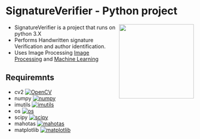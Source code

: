 # SignatureVerifier - Python project

<img src="https://upload.wikimedia.org/wikipedia/commons/thumb/c/c3/Python-logo-notext.svg/2000px-Python-logo-notext.svg.png" height="200"  align="right" style="float:right" />

- SignatureVerifier is a project that runs on python 3.X
- Performs Handwritten signature Verification and author identification.
- Uses Image Processing [Image Processing](https://www.tutorialspoint.com/dip/image_processing_introduction.htm) and [Machine Learning](https://www.tutorialspoint.com/machine_learning_with_python/index.html)


  
## Requiremnts

- cv2 [![OpenCV](https://badge.fury.io/py/opencv-python.svg)](https://pypi.org/project/opencv-python/)
- numpy [![numpy](https://badge.fury.io/py/numpy.svg)](https://pypi.org/project/numpy/)
- imutils  [![imutils](https://badge.fury.io/py/imutils.svg)](https://pypi.org/project/imutils/)
- os  [![os](https://badge.fury.io/py/os-win.svg)](https://pypi.org/project/os-win/)
- scipy  [![scipy](https://badge.fury.io/py/scipy.svg)](https://pypi.org/project/scipy/)
- mahotas  [![mahotas](https://badge.fury.io/py/mahotas.svg)](https://pypi.org/project/mahotas/)
- matplotlib [![matplotlib](https://badge.fury.io/py/matplotlib.svg)](https://pypi.org/project/matplotlib/)


